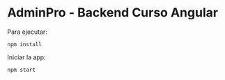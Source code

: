 # AdminPro - Backend Curso Angular

Para ejecutar:
```
npm install 
```

Iniciar la app:
```
npm start
```

